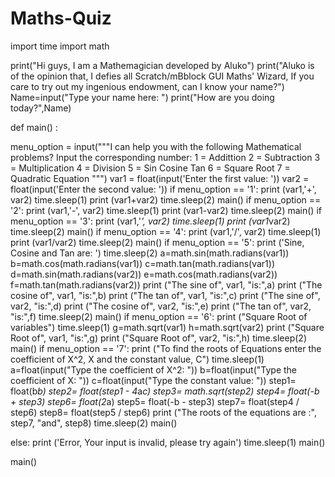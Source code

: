 # Maths-Quiz
import time
import math

print("Hi guys, I am a Mathemagician developed by Aluko")
print("Aluko is of the opinion that, I defies all Scratch/mBblock GUI Maths' Wizard, If you care to try out my ingenious endowment, can I know your name?")
Name=input("Type your name here: ")
print("How are you doing today?",Name)

def main() :
   
   menu_option = input("""I can help you with the following Mathematical problems? Input the corresponding number: 
1 = Addittion
2 = Subtraction
3 = Multiplication
4 = Division
5 = Sin Cosine Tan
6 = Square Root
7 = Quadratic Equation
""")
   var1 = float(input('Enter the first value: '))
   var2 = float(input('Enter the second value: '))
   if menu_option == '1':
      print (var1,'+', var2)
      time.sleep(1)
      print (var1+var2)
      time.sleep(2)
      main()
   if menu_option == '2':
      print (var1,'-', var2)
      time.sleep(1)
      print (var1-var2)
      time.sleep(2)
      main()
   if menu_option == '3':
      print (var1,'*', var2)
      time.sleep(1)
      print (var1*var2)
      time.sleep(2)
      main()
   if menu_option == '4':
      print (var1,'/', var2)
      time.sleep(1)
      print (var1/var2)
      time.sleep(2)
      main()
   if menu_option == '5':
      print ('Sine, Cosine and Tan are: ')
      time.sleep(2)
      a=math.sin(math.radians(var1))
      b=math.cos(math.radians(var1))
      c=math.tan(math.radians(var1))
      d=math.sin(math.radians(var2))
      e=math.cos(math.radians(var2))
      f=math.tan(math.radians(var2))
      print ("The sine of", var1, "is:",a)
      print ("The cosine of", var1, "is:",b)
      print ("The tan of", var1, "is:",c)
      print ("The sine of", var2, "is:",d)
      print ("The cosine of", var2, "is:",e)
      print ("The tan of", var2, "is:",f)
      time.sleep(2)
      main()
   if menu_option == '6':
      print ("Square Root of variables")
      time.sleep(1)
      g=math.sqrt(var1)
      h=math.sqrt(var2)
      print ("Square Root of", var1, "is:",g)
      print ("Square Root of", var2, "is:",h)
      time.sleep(2)
      main()
   if menu_option == '7':
      print ("To find the roots of Equations enter the coefficient of X^2, X and the constant value, C")
      time.sleep(1)
      a=float(input("Type the coefficient of X^2: "))
      b=float(input("Type the coefficient of X: "))
      c=float(input("Type the constant value: "))
      step1= float(b*b)
      step2= float(step1 - 4*a*c)
      step3= math.sqrt(step2)
      step4= float(-b + step3)
      step6= float(2*a)
      step5= float(-b - step3)
      step7= float(step4 / step6)
      step8= float(step5 / step6)
      print ("The roots of the equations are :", step7, "and", step8)
      time.sleep(2)
      main()
   
   else:
      print ('Error, Your input is invalid, please try again')
      time.sleep(1)
      main()

main()
